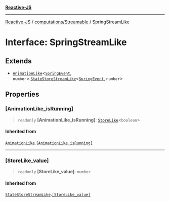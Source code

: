 [**Reactive-JS**](../../../README.md)

***

[Reactive-JS](../../../README.md) / [computations/Streamable](../README.md) / SpringStreamLike

# Interface: SpringStreamLike

## Extends

- [`AnimationLike`](AnimationLike.md)\<[`SpringEvent`](../type-aliases/SpringEvent.md), `number`\>.[`StateStoreStreamLike`](StateStoreStreamLike.md)\<[`SpringEvent`](../type-aliases/SpringEvent.md), `number`\>

## Properties

### \[AnimationLike\_isRunning\]

> `readonly` **\[AnimationLike\_isRunning\]**: [`StoreLike`](../../interfaces/StoreLike.md)\<`boolean`\>

#### Inherited from

[`AnimationLike`](AnimationLike.md).[`[AnimationLike_isRunning]`](AnimationLike.md#animationlike_isrunning)

***

### \[StoreLike\_value\]

> `readonly` **\[StoreLike\_value\]**: `number`

#### Inherited from

[`StateStoreStreamLike`](StateStoreStreamLike.md).[`[StoreLike_value]`](StateStoreStreamLike.md#storelike_value)

